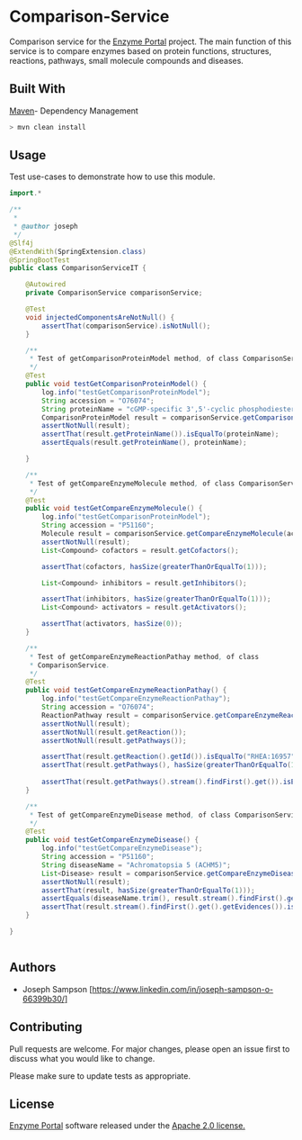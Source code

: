 # Comparison-Service

Comparison service for the [Enzyme Portal](https://www.ebi.ac.uk/enzymeportal/) project. The main function of this service is to compare enzymes based on protein functions, structures, reactions, pathways, small molecule compounds and diseases. 

## Built With

[Maven](https://maven.apache.org/)- Dependency Management


```bash
> mvn clean install
```

## Usage

Test use-cases to demonstrate how to use this module.
```java
import.*

/**
 *
 * @author joseph
 */
@Slf4j
@ExtendWith(SpringExtension.class)
@SpringBootTest
public class ComparisonServiceIT {

    @Autowired
    private ComparisonService comparisonService;

    @Test
    void injectedComponentsAreNotNull() {
        assertThat(comparisonService).isNotNull();
    }

    /**
     * Test of getComparisonProteinModel method, of class ComparisonService.
     */
    @Test
    public void testGetComparisonProteinModel() {
        log.info("testGetComparisonProteinModel");
        String accession = "O76074";
        String proteinName = "cGMP-specific 3',5'-cyclic phosphodiesterase";
        ComparisonProteinModel result = comparisonService.getComparisonProteinModel(accession);
        assertNotNull(result);
        assertThat(result.getProteinName()).isEqualTo(proteinName);
        assertEquals(result.getProteinName(), proteinName);

    }

    /**
     * Test of getCompareEnzymeMolecule method, of class ComparisonService.
     */
    @Test
    public void testGetCompareEnzymeMolecule() {
        log.info("testGetComparisonProteinModel");
        String accession = "P51160";
        Molecule result = comparisonService.getCompareEnzymeMolecule(accession);
        assertNotNull(result);
        List<Compound> cofactors = result.getCofactors();

        assertThat(cofactors, hasSize(greaterThanOrEqualTo(1)));

        List<Compound> inhibitors = result.getInhibitors();

        assertThat(inhibitors, hasSize(greaterThanOrEqualTo(1)));
        List<Compound> activators = result.getActivators();

        assertThat(activators, hasSize(0));
    }

    /**
     * Test of getCompareEnzymeReactionPathay method, of class
     * ComparisonService.
     */
    @Test
    public void testGetCompareEnzymeReactionPathay() {
        log.info("testGetCompareEnzymeReactionPathay");
        String accession = "O76074";
        ReactionPathway result = comparisonService.getCompareEnzymeReactionPathay(accession);
        assertNotNull(result);
        assertNotNull(result.getReaction());
        assertNotNull(result.getPathways());

        assertThat(result.getReaction().getId()).isEqualTo("RHEA:16957");
        assertThat(result.getPathways(), hasSize(greaterThanOrEqualTo(1)));
        
        assertThat(result.getPathways().stream().findFirst().get()).isEqualToIgnoringCase("R-HSA-418457");
    }

    /**
     * Test of getCompareEnzymeDisease method, of class ComparisonService.
     */
    @Test
    public void testGetCompareEnzymeDisease() {
        log.info("testGetCompareEnzymeDisease");
        String accession = "P51160";
        String diseaseName = "Achromatopsia 5 (ACHM5)";
        List<Disease> result = comparisonService.getCompareEnzymeDisease(accession);
        assertNotNull(result);
        assertThat(result, hasSize(greaterThanOrEqualTo(1)));
        assertEquals(diseaseName.trim(), result.stream().findFirst().get().getName().trim());
        assertThat(result.stream().findFirst().get().getEvidences()).isNotEmpty();
    }

}



```
## Authors

* Joseph Sampson [https://www.linkedin.com/in/joseph-sampson-o-66399b30/]

## Contributing
Pull requests are welcome. For major changes, please open an issue first to discuss what you would like to change.

Please make sure to update tests as appropriate.

## License

[Enzyme Portal](https://www.ebi.ac.uk/enzymeportal/) software released under the [Apache 2.0 license.](https://www.apache.org/licenses/LICENSE-2.0.html)

